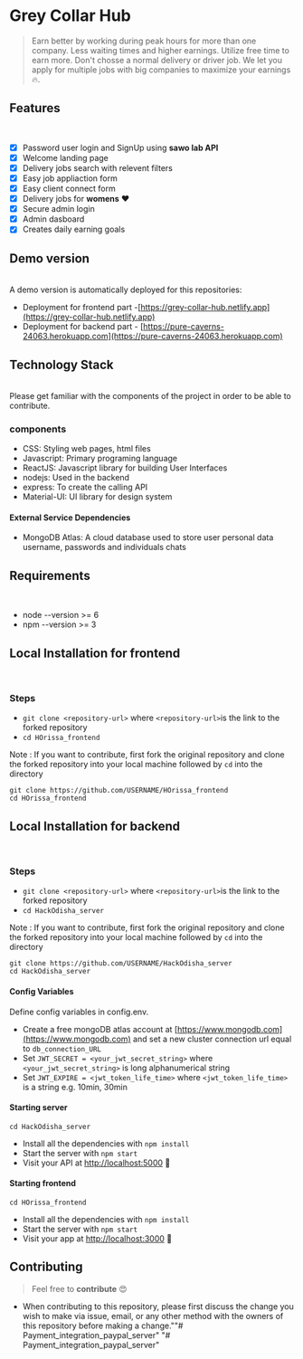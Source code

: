 # Grey Collar Hub
> Earn better by working during peak hours for more than one company. Less waiting times and higher earnings. Utilize free time to earn more. Don't chosse a normal delivery or driver job. We let you apply for multiple jobs with big companies to maximize your earnings :fire:.

## Features
</br>

- [x] Password user login and SignUp using **sawo lab API**
- [x] Welcome landing page
- [x] Delivery jobs search with relevent filters
- [x] Easy job appliaction form
- [x] Easy client connect form
- [x] Delivery jobs for **womens** :heart:
- [x] Secure admin login
- [x] Admin dasboard 
- [x] Creates daily earning goals

## Demo version
</br>
A demo version is automatically deployed for this repositories:

- Deployment for frontend part -[https://grey-collar-hub.netlify.app](https://grey-collar-hub.netlify.app)
- Deployment for backend part - [https://pure-caverns-24063.herokuapp.com](https://pure-caverns-24063.herokuapp.com)

## Technology Stack 
</br>
Please get familiar with the components of the project in order to be able to contribute.

### components
- CSS: Styling web pages, html files
- Javascript: Primary programing language
- ReactJS: Javascript library for building User Interfaces
- nodejs: Used in the backend
- express: To create the calling API
- Material-UI: UI library for design system

#### External Service Dependencies
- MongoDB Atlas: A cloud database used to store user personal data username, passwords and individuals chats

## Requirements
</br>

- node --version >= 6
- npm --version >= 3


## Local Installation for frontend
</br>

### Steps
- `git clone <repository-url>` where `<repository-url>`is the link to the forked repository
- `cd HOrissa_frontend`

Note : If you want to contribute, first fork the original repository and clone the forked repository into your local machine followed by `cd` into the directory

```
git clone https://github.com/USERNAME/HOrissa_frontend
cd HOrissa_frontend
```

## Local Installation for backend
</br>

### Steps
- `git clone <repository-url>` where `<repository-url>`is the link to the forked repository
- `cd HackOdisha_server`

Note : If you want to contribute, first fork the original repository and clone the forked repository into your local machine followed by `cd` into the directory

```
git clone https://github.com/USERNAME/HackOdisha_server
cd HackOdisha_server
```

#### Config Variables
Define config variables in config.env.

- Create a free mongoDB atlas account at [https://www.mongodb.com](https://www.mongodb.com) and set a new cluster connection url equal to `db_connection_URL`
- Set `JWT_SECRET = <your_jwt_secret_string>` where `<your_jwt_secret_string>` is long alphanumerical string 
- Set `JWT_EXPIRE = <jwt_token_life_time>` where `<jwt_token_life_time>` is a string e.g. 10min, 30min

#### Starting server

```
cd HackOdisha_server
```
- Install all the dependencies with `npm install`
- Start the server with `npm start`
- Visit your API at [http://localhost:5000](http://localhost:5000.) :tada:

#### Starting frontend

```
cd HOrissa_frontend
```
- Install all the dependencies with `npm install`
- Start the server with `npm start`
- Visit your app at [http://localhost:3000](http://localhost:3000.) :tada:

## Contributing

> Feel free to **contribute** :heart_eyes:
- When contributing to this repository, please first discuss the change you wish to make via issue, email, or any other method with the owners of this repository before making a change.""# Payment_integration_paypal_server" 
"# Payment_integration_paypal_server" 

